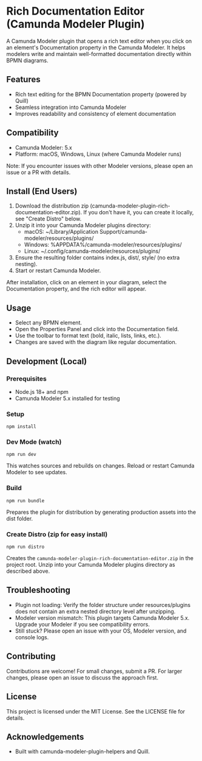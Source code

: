 # Rich Documentation Editor (Camunda Modeler Plugin)

A Camunda Modeler plugin that opens a rich text editor when you click on an element's Documentation property in the Camunda Modeler. It helps modelers write and maintain well-formatted documentation directly within BPMN diagrams.

## Features
- Rich text editing for the BPMN Documentation property (powered by Quill)
- Seamless integration into Camunda Modeler
- Improves readability and consistency of element documentation

## Compatibility
- Camunda Modeler: 5.x
- Platform: macOS, Windows, Linux (where Camunda Modeler runs)

Note: If you encounter issues with other Modeler versions, please open an issue or a PR with details.

## Install (End Users)
1. Download the distribution zip (camunda-modeler-plugin-rich-documentation-editor.zip). If you don't have it, you can create it locally, see "Create Distro" below.
2. Unzip it into your Camunda Modeler plugins directory:
   - macOS: ~/Library/Application Support/camunda-modeler/resources/plugins/
   - Windows: %APPDATA%/camunda-modeler/resources/plugins/
   - Linux: ~/.config/camunda-modeler/resources/plugins/
3. Ensure the resulting folder contains index.js, dist/, style/ (no extra nesting).
4. Start or restart Camunda Modeler.

After installation, click on an element in your diagram, select the Documentation property, and the rich editor will appear.

## Usage
- Select any BPMN element.
- Open the Properties Panel and click into the Documentation field.
- Use the toolbar to format text (bold, italic, lists, links, etc.).
- Changes are saved with the diagram like regular documentation.

## Development (Local)
### Prerequisites
- Node.js 18+ and npm
- Camunda Modeler 5.x installed for testing

### Setup
```shell
npm install
```

### Dev Mode (watch)
```shell
npm run dev
```
This watches sources and rebuilds on changes. Reload or restart Camunda Modeler to see updates.

### Build
```shell
npm run bundle
```
Prepares the plugin for distribution by generating production assets into the dist folder.

### Create Distro (zip for easy install)
```shell
npm run distro
```
Creates the `camunda-modeler-plugin-rich-documentation-editor.zip` in the project root. Unzip into your Camunda Modeler plugins directory as described above.

## Troubleshooting
- Plugin not loading: Verify the folder structure under resources/plugins does not contain an extra nested directory level after unzipping.
- Modeler version mismatch: This plugin targets Camunda Modeler 5.x. Upgrade your Modeler if you see compatibility errors.
- Still stuck? Please open an issue with your OS, Modeler version, and console logs.

## Contributing
Contributions are welcome! For small changes, submit a PR. For larger changes, please open an issue to discuss the approach first.

## License
This project is licensed under the MIT License. See the LICENSE file for details.

## Acknowledgements
- Built with camunda-modeler-plugin-helpers and Quill.

